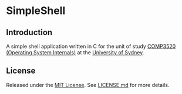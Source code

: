 SimpleShell
===========

Introduction
------------
A simple shell application written in C for the unit of study
[COMP3520 (Operating System Internals)][comp3520] at the
[University of Sydney][usyd].

License
-------
Released under the [MIT License][mit]. See [LICENSE.md](LICENSE.md) for more
details.


[comp3520]: <http://sydney.edu.au/courses/uos/COMP3520/operating-systems-internals>
[mit]: <http://opensource.org/licenses/MIT>
[usyd]: <http://sydney.edu.au>
